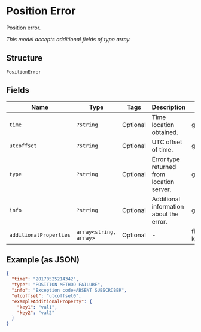 
# Position Error

Position error.

*This model accepts additional fields of type array.*

## Structure

`PositionError`

## Fields

| Name | Type | Tags | Description | Getter | Setter |
|  --- | --- | --- | --- | --- | --- |
| `time` | `?string` | Optional | Time location obtained. | getTime(): ?string | setTime(?string time): void |
| `utcoffset` | `?string` | Optional | UTC offset of time. | getUtcoffset(): ?string | setUtcoffset(?string utcoffset): void |
| `type` | `?string` | Optional | Error type returned from location server. | getType(): ?string | setType(?string type): void |
| `info` | `?string` | Optional | Additional information about the error. | getInfo(): ?string | setInfo(?string info): void |
| `additionalProperties` | `array<string, array>` | Optional | - | findAdditionalProperty(string key): array | additionalProperty(string key, array value): void |

## Example (as JSON)

```json
{
  "time": "20170525214342",
  "type": "POSITION METHOD FAILURE",
  "info": "Exception code=ABSENT SUBSCRIBER",
  "utcoffset": "utcoffset0",
  "exampleAdditionalProperty": {
    "key1": "val1",
    "key2": "val2"
  }
}
```

